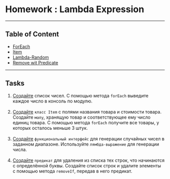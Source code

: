 # Homework : Lambda Expression

---
## Table of Content
* [ForEach](./src/main/java/lambda/task_one/ForEach.java)
* [Item](./src/main/java/lambda/task_two)
* [Lambda-Random](./src/main/java/lambda/task_three)
* [Remove wit Predicate](./src/main/java/lambda/task_four/MainRemove.java)
---
## Tasks
1. [Создайте](./src/main/java/lambda/task_one/ForEach.java)
список чисел. С помощью метода `forEach` выведите
каждое число в консоль по модулю.<br><br>
2. [Создайте](./src/main/java/lambda/task_two/Item.java)
`класс Item` с полями названия товара и стоимости 
товара. Создайте `мапу`, хранящую товар и соответствующее ему
число единиц товара. С помощью метода `forEach` получите все
товары, у которых осталось меньше 3 штук.<br><br>
3. [Создайте](./src/main/java/lambda/task_three) 
`функциональный интерфейс` для генерации случайных
чисел в заданном диапазоне. Используйте `лямбда-выражение` для
генерации числа.<br><br>
4. [Создайте](./src/main/java/lambda/task_four/MainRemove.java)
`предикат` для удаления из списка тех строк,
что начинаются с определённой буквы. Создайте список строк
и удалите элементы с помощью метода `removeIf`, 
передав в него предикат.
